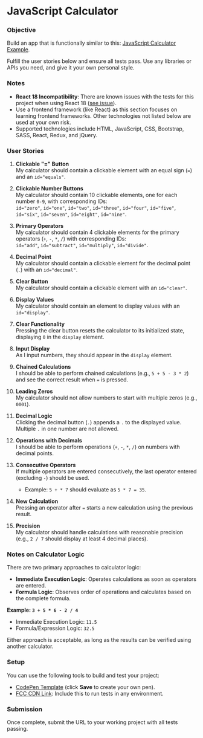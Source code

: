 # JavaScript Calculator

### Objective
Build an app that is functionally similar to this: [JavaScript Calculator Example](https://javascript-calculator.freecodecamp.rocks/).

Fulfill the user stories below and ensure all tests pass. Use any libraries or APIs you need, and give it your own personal style.

### Notes
- **React 18 Incompatibility**: There are known issues with the tests for this project when using React 18 ([see issue](#)).
- Use a frontend framework (like React) as this section focuses on learning frontend frameworks. Other technologies not listed below are used at your own risk.
- Supported technologies include HTML, JavaScript, CSS, Bootstrap, SASS, React, Redux, and jQuery.

### User Stories

1. **Clickable "=" Button**  
   My calculator should contain a clickable element with an equal sign (`=`) and an `id="equals"`.

2. **Clickable Number Buttons**  
   My calculator should contain 10 clickable elements, one for each number `0-9`, with corresponding IDs:  
   `id="zero"`, `id="one"`, `id="two"`, `id="three"`, `id="four"`, `id="five"`, `id="six"`, `id="seven"`, `id="eight"`, `id="nine"`.

3. **Primary Operators**  
   My calculator should contain 4 clickable elements for the primary operators (`+`, `-`, `*`, `/`) with corresponding IDs:  
   `id="add"`, `id="subtract"`, `id="multiply"`, `id="divide"`.

4. **Decimal Point**  
   My calculator should contain a clickable element for the decimal point (`.`) with an `id="decimal"`.

5. **Clear Button**  
   My calculator should contain a clickable element with an `id="clear"`.

6. **Display Values**  
   My calculator should contain an element to display values with an `id="display"`.

7. **Clear Functionality**  
   Pressing the clear button resets the calculator to its initialized state, displaying `0` in the `display` element.

8. **Input Display**  
   As I input numbers, they should appear in the `display` element.

9. **Chained Calculations**  
   I should be able to perform chained calculations (e.g., `5 + 5 - 3 * 2`) and see the correct result when `=` is pressed.

10. **Leading Zeros**  
    My calculator should not allow numbers to start with multiple zeros (e.g., `0001`).

11. **Decimal Logic**  
    Clicking the decimal button (`.`) appends a `.` to the displayed value. Multiple `.` in one number are not allowed.

12. **Operations with Decimals**  
    I should be able to perform operations (`+`, `-`, `*`, `/`) on numbers with decimal points.

13. **Consecutive Operators**  
    If multiple operators are entered consecutively, the last operator entered (excluding `-`) should be used.  
    - Example: `5 + * 7` should evaluate as `5 * 7 = 35`.

14. **New Calculation**  
    Pressing an operator after `=` starts a new calculation using the previous result.

15. **Precision**  
    My calculator should handle calculations with reasonable precision (e.g., `2 / 7` should display at least 4 decimal places).

### Notes on Calculator Logic
There are two primary approaches to calculator logic:
- **Immediate Execution Logic**: Operates calculations as soon as operators are entered.
- **Formula Logic**: Observes order of operations and calculates based on the complete formula.

**Example: `3 + 5 * 6 - 2 / 4`**
- Immediate Execution Logic: `11.5`
- Formula/Expression Logic: `32.5`

Either approach is acceptable, as long as the results can be verified using another calculator.

### Setup
You can use the following tools to build and test your project:
- [CodePen Template](#) (click **Save** to create your own pen).
- [FCC CDN Link](https://cdn.freecodecamp.org/testable-projects-fcc/v1/bundle.js): Include this to run tests in any environment.

### Submission
Once complete, submit the URL to your working project with all tests passing.
